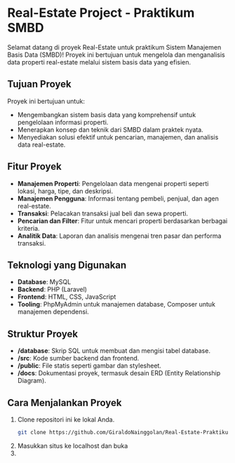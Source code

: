 # Real-Estate Project - Praktikum SMBD

Selamat datang di proyek Real-Estate untuk praktikum Sistem Manajemen Basis Data (SMBD)! Proyek ini bertujuan untuk mengelola dan menganalisis data properti real-estate melalui sistem basis data yang efisien.

## Tujuan Proyek

Proyek ini bertujuan untuk:
- Mengembangkan sistem basis data yang komprehensif untuk pengelolaan informasi properti.
- Menerapkan konsep dan teknik dari SMBD dalam praktek nyata.
- Menyediakan solusi efektif untuk pencarian, manajemen, dan analisis data real-estate.

## Fitur Proyek

- **Manajemen Properti**: Pengelolaan data mengenai properti seperti lokasi, harga, tipe, dan deskripsi.
- **Manajemen Pengguna**: Informasi tentang pembeli, penjual, dan agen real-estate.
- **Transaksi**: Pelacakan transaksi jual beli dan sewa properti.
- **Pencarian dan Filter**: Fitur untuk mencari properti berdasarkan berbagai kriteria.
- **Analitik Data**: Laporan dan analisis mengenai tren pasar dan performa transaksi.

## Teknologi yang Digunakan

- **Database**: MySQL
- **Backend**: PHP (Laravel)
- **Frontend**: HTML, CSS, JavaScript
- **Tooling**: PhpMyAdmin untuk manajemen database, Composer untuk manajemen dependensi.

## Struktur Proyek

- **/database**: Skrip SQL untuk membuat dan mengisi tabel database.
- **/src**: Kode sumber backend dan frontend.
- **/public**: File statis seperti gambar dan stylesheet.
- **/docs**: Dokumentasi proyek, termasuk desain ERD (Entity Relationship Diagram).

## Cara Menjalankan Proyek

1. Clone repositori ini ke lokal Anda.
   ```bash
   git clone https://github.com/GiraldoNainggolan/Real-Estate-Praktikum-SMBD.git
2. Masukkan situs ke localhost dan buka
3. 
